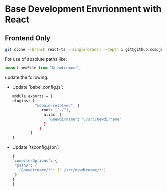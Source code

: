 # Base Development Envrionment with React

## Frontend Only

```sh
git clone --branch react-ts --single-branch --depth 1 git@github.com:justin0979/devconfig.git
```

For use of absolute paths like:

```javascript
import newFile from "&newdirname";
```

update the following:

<ul>
 <li>Update `babel.config.js`:
  
 ```sh
 module.exports = {
plugins: [
           "module-resolver", {
              root: ["./"],
               alias: {
                 "&newdirname": "./src/newdirname"
               }
             }
         ]
 }
 ```
 
 </li>
 <li>
   Update `tsconfig.json`:
 
   ```sh
{
  "compilerOptions": {
    "paths": {
      "&newdirname/*": ["./src/newdirname/*"]
    }
  }
}
   ```
 
   </li>
 </ul>
</ul>
